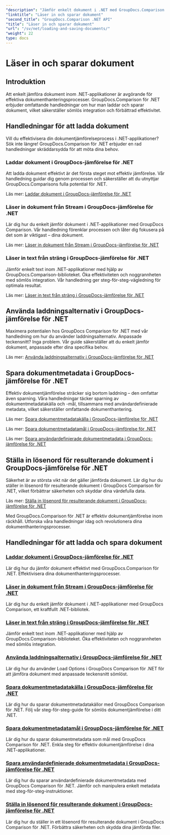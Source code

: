 ```yaml
---
"description": "Jämför enkelt dokument i .NET med GroupDocs.Comparison för .NET. Lär dig att läsa in, spara och använda läsningsalternativ för effektiv dokumenthantering."
"linktitle": "Läser in och sparar dokument"
"second_title": "GroupDocs.Comparison .NET API"
"title": "Läser in och sparar dokument"
"url": "/sv/net/loading-and-saving-documents/"
"weight": 22
type: docs
---
```

# Läser in och sparar dokument

## Introduktion

Att enkelt jämföra dokument inom .NET-applikationer är avgörande för effektiva dokumenthanteringsprocesser. GroupDocs.Comparison för .NET erbjuder omfattande handledningar om hur man laddar och sparar dokument, vilket säkerställer sömlös integration och förbättrad effektivitet.

## Handledningar för att ladda dokument

Vill du effektivisera din dokumentjämförelseprocess i .NET-applikationer? Sök inte längre! GroupDocs.Comparison för .NET erbjuder en rad handledningar skräddarsydda för att möta dina behov.

### Laddar dokument i GroupDocs-jämförelse för .NET

Att ladda dokument effektivt är det första steget mot effektiv jämförelse. Vår handledning guidar dig genom processen och säkerställer att du utnyttjar GroupDocs.Comparisons fulla potential för .NET.

Läs mer: [Laddar dokument i GroupDocs-jämförelse för .NET](./loading-documents/)

### Läser in dokument från Stream i GroupDocs-jämförelse för .NET

Lär dig hur du enkelt jämför dokument i .NET-applikationer med GroupDocs Comparison. Vår handledning förenklar processen och låter dig fokusera på det som är viktigast – dina dokument.

Läs mer: [Läser in dokument från Stream i GroupDocs-jämförelse för .NET](./loading-documents-from-stream/)

### Läser in text från sträng i GroupDocs-jämförelse för .NET

Jämför enkelt text inom .NET-applikationer med hjälp av GroupDocs.Comparison-biblioteket. Öka effektiviteten och noggrannheten med sömlös integration. Vår handledning ger steg-för-steg-vägledning för optimala resultat.

Läs mer: [Läser in text från sträng i GroupDocs-jämförelse för .NET](./loading-text-from-string/)

## Använda laddningsalternativ i GroupDocs-jämförelse för .NET

Maximera potentialen hos GroupDocs Comparison för .NET med vår handledning om hur du använder laddningsalternativ. Anpassade teckensnitt? Inga problem. Vår guide säkerställer att du enkelt jämför dokument, anpassade efter dina specifika behov.

Läs mer: [Använda laddningsalternativ i GroupDocs-jämförelse för .NET](./using-load-options/)

## Spara dokumentmetadata i GroupDocs-jämförelse för .NET

Effektiv dokumentjämförelse sträcker sig bortom laddning – den omfattar även sparning. Våra handledningar täcker sparning av dokumentmetadatakälla och -mål, tillsammans med användardefinierade metadata, vilket säkerställer omfattande dokumenthantering.

Läs mer: [Spara dokumentmetadatakälla i GroupDocs-jämförelse för .NET](./saving-documents-metadata-source/)

Läs mer: [Spara dokumentmetadatamål i GroupDocs-jämförelse för .NET](./saving-documents-metadata-target/)

Läs mer: [Spara användardefinierade dokumentmetadata i GroupDocs-jämförelse för .NET](./saving-user-defined-document-metadata/)

## Ställa in lösenord för resulterande dokument i GroupDocs-jämförelse för .NET

Säkerhet är av största vikt när det gäller jämförda dokument. Lär dig hur du ställer in lösenord för resulterande dokument i GroupDocs Comparison för .NET, vilket förbättrar säkerheten och skyddar dina värdefulla data.

Läs mer: [Ställa in lösenord för resulterande dokument i GroupDocs-jämförelse för .NET](./setting-password-for-resultant-document/)

Med GroupDocs.Comparison för .NET är effektiv dokumentjämförelse inom räckhåll. Utforska våra handledningar idag och revolutionera dina dokumenthanteringsprocesser.
## Handledningar för att ladda och spara dokument
### [Laddar dokument i GroupDocs-jämförelse för .NET](./loading-documents/)
Lär dig hur du jämför dokument effektivt med GroupDocs.Comparison för .NET. Effektivisera dina dokumenthanteringsprocesser.
### [Läser in dokument från Stream i GroupDocs-jämförelse för .NET](./loading-documents-from-stream/)
Lär dig hur du enkelt jämför dokument i .NET-applikationer med GroupDocs Comparison, ett kraftfullt .NET-bibliotek.
### [Läser in text från sträng i GroupDocs-jämförelse för .NET](./loading-text-from-string/)
Jämför enkelt text inom .NET-applikationer med hjälp av GroupDocs.Comparison-biblioteket. Öka effektiviteten och noggrannheten med sömlös integration.
### [Använda laddningsalternativ i GroupDocs-jämförelse för .NET](./using-load-options/)
Lär dig hur du använder Load Options i GroupDocs Comparison för .NET för att jämföra dokument med anpassade teckensnitt sömlöst.
### [Spara dokumentmetadatakälla i GroupDocs-jämförelse för .NET](./saving-documents-metadata-source/)
Lär dig hur du sparar dokumentmetadatakällor med GroupDocs Comparison för .NET. Följ vår steg-för-steg-guide för sömlös dokumentjämförelse i ditt .NET.
### [Spara dokumentmetadatamål i GroupDocs-jämförelse för .NET](./saving-documents-metadata-target/)
Lär dig hur du sparar dokumentmetadata som mål med GroupDocs Comparison för .NET. Enkla steg för effektiv dokumentjämförelse i dina .NET-applikationer.
### [Spara användardefinierade dokumentmetadata i GroupDocs-jämförelse för .NET](./saving-user-defined-document-metadata/)
Lär dig hur du sparar användardefinierade dokumentmetadata med GroupDocs Comparison för .NET. Jämför och manipulera enkelt metadata med steg-för-steg-instruktioner.
### [Ställa in lösenord för resulterande dokument i GroupDocs-jämförelse för .NET](./setting-password-for-resultant-document/)
Lär dig hur du ställer in ett lösenord för resulterande dokument i GroupDocs Comparison för .NET. Förbättra säkerheten och skydda dina jämförda filer.